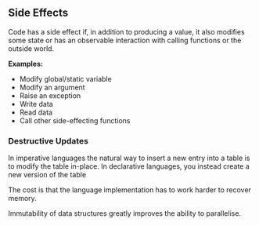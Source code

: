 
## Side Effects
Code has a side effect if, in addition to producing a value, it also modifies some state or has an observable interaction with calling functions or the outside world.

**Examples:**
- Modify global/static variable
- Modify an argument
- Raise an exception
- Write data
- Read data
- Call other side-effecting functions


### Destructive Updates
In imperative languages the natural way to insert a new entry into a table is to modify the table in-place. In declarative languages, you instead create a new version of the table

The cost is that the language implementation has to work harder to recover memory.

Immutability of data structures greatly improves the ability to parallelise.
